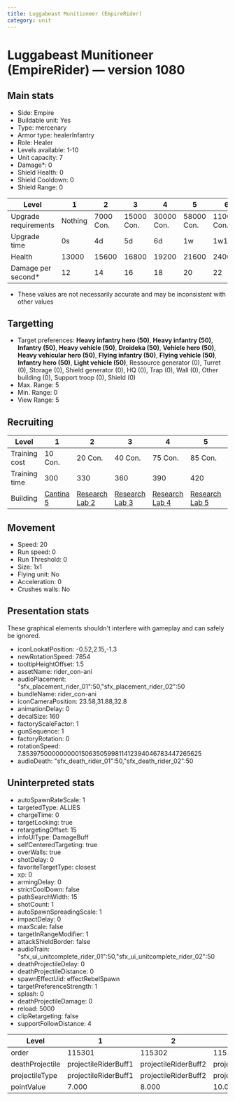 ```yaml
---
title: Luggabeast Munitioneer (EmpireRider)
category: unit
---
```


# Luggabeast Munitioneer (EmpireRider) — version 1080

## Main stats

  * Side: Empire
  * Buildable unit: Yes
  * Type: mercenary
  * Armor type: healerInfantry
  * Role: Healer
  * Levels available: 1-10
  * Unit capacity: 7
  * Damage*: 0
  * Shield Health: 0
  * Shield Cooldown: 0
  * Shield Range: 0

|Level               |1      |2        |3         |4         |5         |6          |7          |8          |9          |10         |
|--------------------|-------|---------|----------|----------|----------|-----------|-----------|-----------|-----------|-----------|
|Upgrade requirements|Nothing|7000 Con.|15000 Con.|30000 Con.|58000 Con.|110000 Con.|140000 Con.|160000 Con.|165000 Con.|168000 Con.|
|Upgrade time        |0s     |4d       |5d        |6d        |1w        |1w1d       |1w2d       |1w3d       |1w4d       |1w5d       |
|Health              |13000  |15600    |16800     |19200     |21600     |24000      |26400      |28800      |31200      |36000      |
|Damage per second*  |12     |14       |16        |18        |20        |22         |24         |26         |28         |30         |

* These values are not necessarily accurate and may be inconsistent with other values

## Targetting

  * Target preferences: **Heavy infantry hero (50)**, **Heavy infantry (50)**, **Infantry (50)**, **Heavy vehicle (50)**, **Droideka (50)**, **Vehicle hero (50)**, **Heavy vehicular hero (50)**, **Flying infantry (50)**, **Flying vehicle (50)**, **Infantry hero (50)**, **Light vehicle (50)**, Ressource generator (0), Turret (0), Storage (0), Shield generator (0), HQ (0), Trap (0), Wall (0), Other building (0), Support troop (0), Shield (0)
  * Max. Range: 5
  * Min. Range: 0
  * View Range: 5

## Recruiting

|Level        |1                                        |2                                      |3                                      |4                                      |5                                      |6                                      |7                                      |8                                      |9                                      |10                                      |
|-------------|-----------------------------------------|---------------------------------------|---------------------------------------|---------------------------------------|---------------------------------------|---------------------------------------|---------------------------------------|---------------------------------------|---------------------------------------|----------------------------------------|
|Training cost|10 Con.                                  |20 Con.                                |40 Con.                                |75 Con.                                |85 Con.                                |125 Con.                               |170 Con.                               |230 Con.                               |310 Con.                               |525 Con.                                |
|Training time|300                                      |330                                    |360                                    |390                                    |420                                    |450                                    |480                                    |510                                    |540                                    |570                                     |
|Building     |[Cantina 5](empireContrabandCantina.html)|[Research Lab 2](empireOffenseLab.html)|[Research Lab 3](empireOffenseLab.html)|[Research Lab 4](empireOffenseLab.html)|[Research Lab 5](empireOffenseLab.html)|[Research Lab 6](empireOffenseLab.html)|[Research Lab 7](empireOffenseLab.html)|[Research Lab 8](empireOffenseLab.html)|[Research Lab 9](empireOffenseLab.html)|[Research Lab 10](empireOffenseLab.html)|

## Movement

  * Speed: 20
  * Run speed: 0
  * Run Threshold: 0
  * Size: 1x1
  * Flying unit: No
  * Acceleration: 0
  * Crushes walls: No

## Presentation stats

These graphical elements shouldn't interfere with gameplay and can safely be ignored.

  * iconLookatPosition: -0.52,2.15,-1.3
  * newRotationSpeed: 7854
  * tooltipHeightOffset: 1.5
  * assetName: rider_con-ani
  * audioPlacement: "sfx_placement_rider_01":50,"sfx_placement_rider_02":50
  * bundleName: rider_con-ani
  * iconCameraPosition: 23.58,31.88,32.8
  * animationDelay: 0
  * decalSize: 160
  * factoryScaleFactor: 1
  * gunSequence: 1
  * factoryRotation: 0
  * rotationSpeed: 7.8539750000000001506350599811412394046783447265625
  * audioDeath: "sfx_death_rider_01":50,"sfx_death_rider_02":50

## Uninterpreted stats

  * autoSpawnRateScale: 1
  * targetedType: ALLIES
  * chargeTime: 0
  * targetLocking: true
  * retargetingOffset: 15
  * infoUIType: DamageBuff
  * selfCenteredTargeting: true
  * overWalls: true
  * shotDelay: 0
  * favoriteTargetType: closest
  * xp: 0
  * armingDelay: 0
  * strictCoolDown: false
  * pathSearchWidth: 15
  * shotCount: 1
  * autoSpawnSpreadingScale: 1
  * impactDelay: 0
  * maxScale: false
  * targetInRangeModifier: 1
  * attackShieldBorder: false
  * audioTrain: "sfx_ui_unitcomplete_rider_01":50,"sfx_ui_unitcomplete_rider_02":50
  * deathProjectileDelay: 0
  * deathProjectileDistance: 0
  * spawnEffectUid: effectRebelSpawn
  * targetPreferenceStrength: 1
  * splash: 0
  * deathProjectileDamage: 0
  * reload: 5000
  * clipRetargeting: false
  * supportFollowDistance: 4

|Level          |1                   |2                   |3                   |4                   |5                   |6                   |7                   |8                   |9                   |10                   |
|---------------|--------------------|--------------------|--------------------|--------------------|--------------------|--------------------|--------------------|--------------------|--------------------|---------------------|
|order          |115301              |115302              |115303              |115304              |115305              |115306              |115307              |115308              |115309              |115310               |
|deathProjectile|projectileRiderBuff1|projectileRiderBuff2|projectileRiderBuff3|projectileRiderBuff4|projectileRiderBuff5|projectileRiderBuff6|projectileRiderBuff7|projectileRiderBuff8|projectileRiderBuff9|projectileRiderBuff10|
|projectileType |projectileRiderBuff1|projectileRiderBuff2|projectileRiderBuff3|projectileRiderBuff4|projectileRiderBuff5|projectileRiderBuff6|projectileRiderBuff7|projectileRiderBuff8|projectileRiderBuff9|projectileRiderBuff10|
|pointValue     |7.000               |8.000               |10.000              |11.000              |13.000              |14.000              |15.000              |17.000              |18.000              |21.000               |

